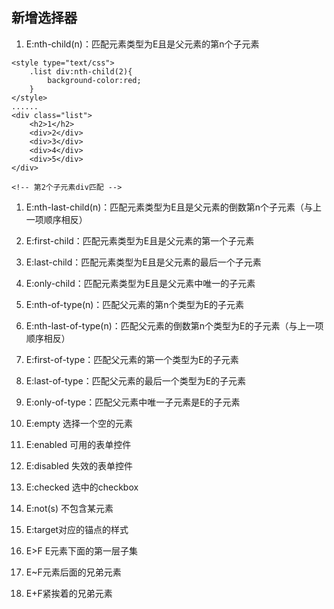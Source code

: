 ## 新增选择器

1. E:nth-child\(n\)：匹配元素类型为E且是父元素的第n个子元素

```
<style type="text/css">            
    .list div:nth-child(2){
        background-color:red;
    }
</style>
......
<div class="list">
    <h2>1</h2>
    <div>2</div>
    <div>3</div>
    <div>4</div>
    <div>5</div>
</div>

<!-- 第2个子元素div匹配 -->
```

1. E:nth-last-child\(n\)：匹配元素类型为E且是父元素的倒数第n个子元素（与上一项顺序相反）

2. E:first-child：匹配元素类型为E且是父元素的第一个子元素

3. E:last-child：匹配元素类型为E且是父元素的最后一个子元素

4. E:only-child：匹配元素类型为E且是父元素中唯一的子元素

5. E:nth-of-type\(n\)：匹配父元素的第n个类型为E的子元素

6. E:nth-last-of-type\(n\)：匹配父元素的倒数第n个类型为E的子元素（与上一项顺序相反）

7. E:first-of-type：匹配父元素的第一个类型为E的子元素

8. E:last-of-type：匹配父元素的最后一个类型为E的子元素

9. E:only-of-type：匹配父元素中唯一子元素是E的子元素

10. E:empty 选择一个空的元素

11. E:enabled 可用的表单控件

12. E:disabled 失效的表单控件

13. E:checked 选中的checkbox

14. E:not\(s\) 不包含某元素

15. E:target对应的锚点的样式

16. E&gt;F E元素下面的第一层子集

17. E~F元素后面的兄弟元素

18. E+F紧挨着的兄弟元素



